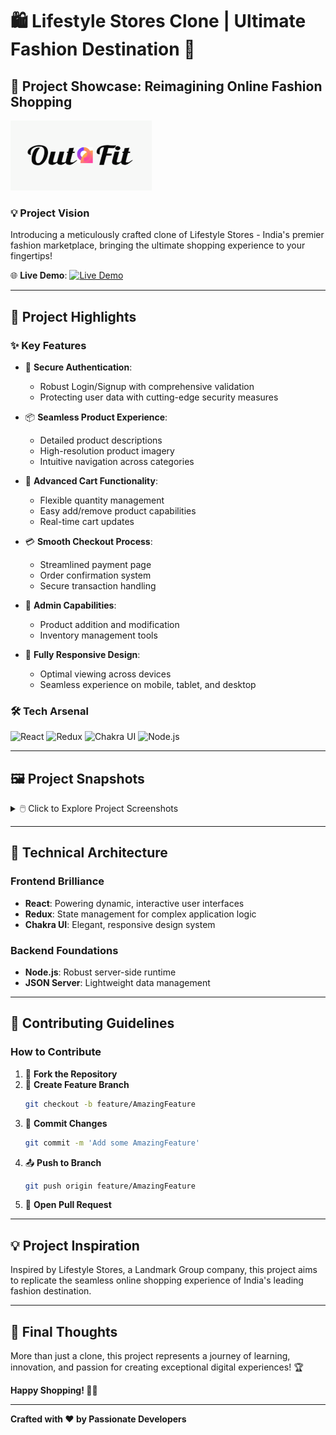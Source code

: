 # 🛍️ Lifestyle Stores Clone | Ultimate Fashion Destination 👗

## 🌟 Project Showcase: Reimagining Online Fashion Shopping

![Project Logo](public/logo.png)

### 💡 Project Vision

Introducing a meticulously crafted clone of Lifestyle Stores - India's premier fashion marketplace, bringing the ultimate shopping experience to your fingertips!

🌐 **Live Demo**:
[![Live Demo](https://img.shields.io/badge/Launch_Demo-FF6B6B?style=for-the-badge&logo=vercel&logoColor=white)](https://spiffy-farm-6274-5t7yai1er-deepakpatil26s-projects.vercel.app/)

---

## 🚀 Project Highlights

### ✨ Key Features

- 🔐 **Secure Authentication**:

  - Robust Login/Signup with comprehensive validation
  - Protecting user data with cutting-edge security measures

- 📦 **Seamless Product Experience**:

  - Detailed product descriptions
  - High-resolution product imagery
  - Intuitive navigation across categories

- 🛒 **Advanced Cart Functionality**:

  - Flexible quantity management
  - Easy add/remove product capabilities
  - Real-time cart updates

- 💳 **Smooth Checkout Process**:

  - Streamlined payment page
  - Order confirmation system
  - Secure transaction handling

- 👑 **Admin Capabilities**:

  - Product addition and modification
  - Inventory management tools

- 📱 **Fully Responsive Design**:
  - Optimal viewing across devices
  - Seamless experience on mobile, tablet, and desktop

### 🛠 Tech Arsenal

![React](https://img.shields.io/badge/React-20232A?style=for-the-badge&logo=react&logoColor=61DAFB)
![Redux](https://img.shields.io/badge/Redux-593D88?style=for-the-badge&logo=redux&logoColor=white)
![Chakra UI](https://img.shields.io/badge/Chakra--UI-319795?style=for-the-badge&logo=chakra-ui&logoColor=white)
![Node.js](https://img.shields.io/badge/Node.js-43853D?style=for-the-badge&logo=node.js&logoColor=white)

---

## 🖼️ Project Snapshots

<details>
<summary>🖱️ Click to Explore Project Screenshots</summary>

### 🏠 Homepage

![Homepage](https://user-images.githubusercontent.com/94694221/230531061-518219f4-c2f9-4dd7-910e-8313201a7d68.png)

### 👚 Product Categories

![Product Categories](https://user-images.githubusercontent.com/94694221/230531033-12cfa086-a87c-4bdf-ac33-50ba18765cac.png)

### 🔍 Product Details

![Product Details](https://user-images.githubusercontent.com/91380941/229769911-813db0f5-375a-4242-a311-384c917c3c7b.png)

### 🛒 Shopping Cart

![Shopping Cart](https://user-images.githubusercontent.com/94694221/230530957-acd9dc18-5658-4f8f-a18a-6dbf6ee5cd0c.png)

### 💳 Checkout Process

![Checkout](https://user-images.githubusercontent.com/94694221/230530999-b5719a21-dcf7-4ad2-a365-3f5363bb4738.png)

### 👤 User Authentication

![User Authentication](https://user-images.githubusercontent.com/94694221/230531016-5468e0e9-c368-4fd2-ae6d-52b54bb25c28.png)

### 🏷️ Final Order Confirmation

![Order Confirmation](https://user-images.githubusercontent.com/94694221/230531109-4f55952e-e0b8-4254-ad7e-933937152057.png)

</details>

---

## 🔧 Technical Architecture

### Frontend Brilliance

- **React**: Powering dynamic, interactive user interfaces
- **Redux**: State management for complex application logic
- **Chakra UI**: Elegant, responsive design system

### Backend Foundations

- **Node.js**: Robust server-side runtime
- **JSON Server**: Lightweight data management

---

## 🤝 Contributing Guidelines

### How to Contribute

1. 🍴 **Fork the Repository**
2. 🌿 **Create Feature Branch**
   ```bash
   git checkout -b feature/AmazingFeature
   ```
3. 💾 **Commit Changes**
   ```bash
   git commit -m 'Add some AmazingFeature'
   ```
4. 📤 **Push to Branch**
   ```bash
   git push origin feature/AmazingFeature
   ```
5. 🔀 **Open Pull Request**

---

## 💡 Project Inspiration

Inspired by Lifestyle Stores, a Landmark Group company, this project aims to replicate the seamless online shopping experience of India's leading fashion destination.

---

## 🌈 Final Thoughts

More than just a clone, this project represents a journey of learning, innovation, and passion for creating exceptional digital experiences! 🏆

**Happy Shopping! 👗🛒**

---

**Crafted with ❤️ by Passionate Developers**
